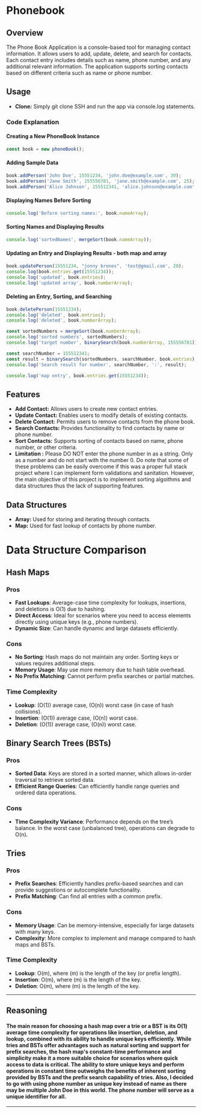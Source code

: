 # Phonebook

## Overview

The Phone Book Application is a console-based tool for managing contact information. It allows users to add, update, delete, and search for contacts. Each contact entry includes details such as name, phone number, and any additional relevant information. The application supports sorting contacts based on different criteria such as name or phone number.

## Usage
- **Clone:** Simply git clone SSH and run the app via console.log statements. 

### Code Explanation

#### Creating a New PhoneBook Instance

```javascript
const book = new phoneBook();
```
#### Adding Sample Data

```javascript
book.addPerson('John Doe', 15551234, 'john.doe@example.com', 30);
book.addPerson('Jane Smith', 155556781, 'jane.smith@example.com', 25);
book.addPerson('Alice Johnson', 155512341, 'alice.johnson@example.com', 20);
```
#### Displaying Names Before Sorting

```javascript
console.log('Before sorting names:', book.nameArray);
```
#### Sorting Names and Displaying Results

```javascript
console.log('sortedNames', mergeSort(book.nameArray));
```
#### Updating an Entry and Displaying Results - both map and array

```javascript
book.updatePerson(15551234, "jonny brones", 'test@gmail.com', 20);
console.log(book.entries.get(15551234));
console.log('updated', book.entries);
console.log('updated array', book.numberArray);
```
#### Deleting an Entry, Sorting, and Searching

```javascript
book.deletePerson(15551234);
console.log('deleted', book.entries);
console.log('deleted', book.numberArray);

const sortedNumbers = mergeSort(book.numberArray);
console.log('sorted numbers', sortedNumbers);
console.log('target number', binarySearch(book.numberArray, 155556781));

const searchNumber = 155512341;
const result = binarySearch(sortedNumbers, searchNumber, book.entries);
console.log('Search result for number', searchNumber, ':', result);

console.log('map entry', book.entries.get(15551234));
```

## Features

- **Add Contact:** Allows users to create new contact entries.
- **Update Contact:** Enables users to modify details of existing contacts.
- **Delete Contact:** Permits users to remove contacts from the phone book.
- **Search Contacts:** Provides functionality to find contacts by name or phone number.
- **Sort Contacts:** Supports sorting of contacts based on name, phone number, or other criteria.
- **Limitation :** Please DO NOT enter the phone number in as a string. Only as a number and do not start with the number 0. Do note that some of these problems can be easily overcome if this was a proper full stack project where I can implement form validations and sanitation. However, the main objective of this project is to implement sorting algoithms and data structures thus the lack of supporting features. 

## Data Structures
  - **Array:** Used for storing and iterating through contacts.
  - **Map:** Used for fast lookup of contacts by phone number.

# Data Structure Comparison

## Hash Maps

### Pros
- **Fast Lookups**: Average-case time complexity for lookups, insertions, and deletions is O(1) due to hashing.
- **Direct Access**: Ideal for scenarios where you need to access elements directly using unique keys (e.g., phone numbers).
- **Dynamic Size**: Can handle dynamic and large datasets efficiently.

### Cons
- **No Sorting**: Hash maps do not maintain any order. Sorting keys or values requires additional steps.
- **Memory Usage**: May use more memory due to hash table overhead.
- **No Prefix Matching**: Cannot perform prefix searches or partial matches.

### Time Complexity
- **Lookup**: \(O(1)\) average case, \(O(n)\) worst case (in case of hash collisions).
- **Insertion**: \(O(1)\) average case, \(O(n)\) worst case.
- **Deletion**: \(O(1)\) average case, \(O(n)\) worst case.

## Binary Search Trees (BSTs)

### Pros
- **Sorted Data**: Keys are stored in a sorted manner, which allows in-order traversal to retrieve sorted data.
- **Efficient Range Queries**: Can efficiently handle range queries and ordered data operations.

### Cons
- **Time Complexity Variance**: Performance depends on the tree’s balance. In the worst case (unbalanced tree), operations can degrade to O(n).

## Tries

### Pros
- **Prefix Searches**: Efficiently handles prefix-based searches and can provide suggestions or autocomplete functionality.
- **Prefix Matching**: Can find all entries with a common prefix.

### Cons
- **Memory Usage**: Can be memory-intensive, especially for large datasets with many keys.
- **Complexity**: More complex to implement and manage compared to hash maps and BSTs.

### Time Complexity
- **Lookup**: O(m), where (m) is the length of the key (or prefix length).
- **Insertion**: O(m), where (m) is the length of the key.
- **Deletion**: O(m), where (m) is the length of the key.
---
## Reasoning
 #### The main reason for choosing a hash map over a trie or a BST is its O(1) average time complexity for operations like insertion, deletion, and lookup, combined with its ability to handle unique keys efficiently. While tries and BSTs offer advantages such as natural sorting and support for prefix searches, the hash map's constant-time performance and simplicity make it a more suitable choice for scenarios where quick access to data is critical. The ability to store unique keys and perform operations in constant time outweighs the benefits of inherent sorting provided by BSTs and the prefix search capability of tries. Also, I decided to go with using phone number as unique key instead of name as there may be multiple John Doe in this world. The phone number will serve as a unique identifier for all. 
 ---








